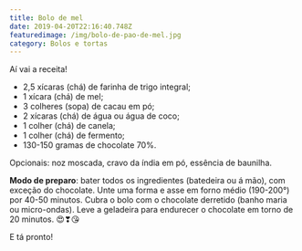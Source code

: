 ```yaml
---
title: Bolo de mel
date: 2019-04-20T22:16:40.748Z
featuredimage: /img/bolo-de-pao-de-mel.jpg
category: Bolos e tortas
---
```

Aí vai a receita!

* 2,5 xícaras (chá) de farinha de trigo integral;
* 1 xícara (chá) de mel;
* 3 colheres (sopa) de cacau em pó;
* 2 xícaras (chá) de água ou água de coco;
* 1 colher (chá) de canela;
* 1 colher (chá) de fermento;
* 130-150 gramas de chocolate 70%.

Opcionais: noz moscada, cravo da índia em pó, essência de baunilha.

**Modo de preparo**: bater todos os ingredientes (batedeira ou á mão), com exceção do chocolate. Unte uma forma e asse em forno médio (190-200°) por 40-50 minutos. Cubra o bolo com o chocolate derretido (banho maria ou micro-ondas). Leve a geladeira para endurecer o chocolate em torno de 20 minutos. 😍❣😘

E tá pronto!
